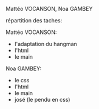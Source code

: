 Mattéo VOCANSON, Noa GAMBEY


répartition des taches:

Mattéo VOCANSON:
- l'adaptation du hangman
- l'html
- le main

Noa GAMBEY:
- le css
- l'html
- le main
- josé (le pendu en css)